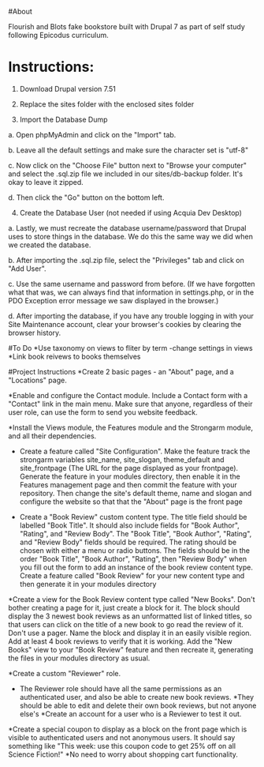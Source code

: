 
#About

Flourish and Blots fake bookstore built with Drupal 7 as part of self study following Epicodus curriculum.

# Instructions:

1. Download Drupal version 7.51

2. Replace the sites folder with the enclosed sites folder

3. Import the Database Dump

  a. Open phpMyAdmin and click on the "Import" tab.

  b. Leave all the default settings and make sure the character set is "utf-8"

  c. Now click on the "Choose File" button next to "Browse your computer" and select the .sql.zip file we included in our sites/db-backup folder. It's okay to leave it zipped.

  d. Then click the "Go" button on the bottom left.

4. Create the Database User (not needed if using Acquia Dev Desktop)

  a. Lastly, we must recreate the database username/password that Drupal uses to store things in the database. We do this the same way we did when we created the database.

  b. After importing the .sql.zip file, select the "Privileges" tab and click on "Add User".

  c. Use the same username and password from before. (If we have forgotten what that was, we can always find that information in settings.php, or in the PDO Exception error message we saw displayed in the browser.)

  d. After importing the database, if you have any trouble logging in with your Site Maintenance account, clear your browser's cookies by clearing the browser history.

#To Do
 *Use taxonomy on views to fliter by term -change settings in views
 *Link book reivews to books themselves 

#Project Instructions
*Create 2 basic pages - an "About" page, and a "Locations" page.

*Enable and configure the Contact module. Include a Contact form with a "Contact" link in the main menu. Make sure that anyone, regardless of their user role, can use the form to send you website feedback.

*Install the Views module, the Features module and the Strongarm module, and all their dependencies.

* Create a feature called "Site Configuration". Make the feature track the strongarm variables site_name, site_slogan, theme_default and site_frontpage (The URL for the page displayed as your frontpage). Generate the feature in your modules directory, then enable it in the Features management page and then commit the feature with your repository.
Then change the site's default theme, name and slogan and configure the website so that that the "About" page is the front page

* Create a "Book Review" custom content type. The title field should be labelled "Book Title". It should also include fields for "Book Author", "Rating", and "Review Body".
  The "Book Title", "Book Author", "Rating", and "Review Body" fields should be required.
  The rating should be chosen with either a menu or radio buttons.
  The fields should be in the order "Book Title", "Book Author", "Rating", then "Review Body" when you fill out the form to add an instance of the book review content type.
  Create a feature called "Book Review" for your new content type and then generate it in your modules directory

*Create a view for the Book Review content type called "New Books". Don't bother creating a page for it, just create a block for it. The block should display the 3 newest book reviews as an unformatted list of linked titles, so that users can click on the title of a new book to go read the review of it. Don't use a pager.
  Name the block and display it in an easily visible region. Add at least 4 book reviews to verify that it is working.
  Add the "New Books" view to your "Book Review" feature and then recreate it, generating the files in your modules directory as usual.

*Create a custom "Reviewer" role.
  * The Reviewer role should have all the same permissions as an authenticated user, and also be able to create new book reviews.
  *They should be able to edit and delete their own book reviews, but not anyone else's
  *Create an account for a user who is a Reviewer to test it out.

*Create a special coupon to display as a block on the front page which is visible to authenticated users and not anonymous users. It should say something like "This week: use this coupon code to get 25% off on all Science Fiction!"
*No need to worry about shopping cart functionality.
